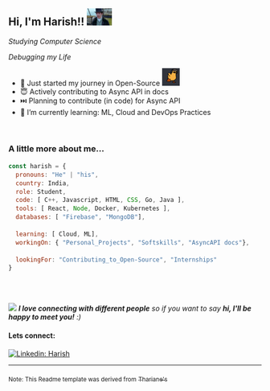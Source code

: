 <h2> Hi, I'm Harish!! <img src="./gifs-images/hat-down.gif" alt="hat-down" width="50"></h2>
<p><em>Studying Computer Science <div>Debugging my Life</div>
</em></p>


- 👯 Just started my journey in Open-Source <img src="./gifs-images/duck-walk.gif" alt="Duck-walk" height="35px" width="35px">
- 😇 Actively contributing to Async API in docs
- ⏭️ Planning to contribute (in code) for Async API
- 🌱 I’m currently learning:   ML, Cloud and DevOps Practices

<br/>

### A little more about me...  

```javascript
const harish = {
  pronouns: "He" | "his",
  country: India,
  role: Student,
  code: [ C++, Javascript, HTML, CSS, Go, Java ],
  tools: [ React, Node, Docker, Kubernetes ],
  databases: [ "Firebase", "MongoDB"],
  
  learning: [ Cloud, ML],
  workingOn: { "Personal_Projects", "Softskills", "AsyncAPI docs"},
  
  lookingFor: "Contributing_to_Open-Source", "Internships"
}
```
<br/>
<br/>

<p><img src="https://media.giphy.com/media/LnQjpWaON8nhr21vNW/giphy.gif" width="60"> <em><b>I love connecting with different people</b> so if you want to say <b>hi, I'll be happy to meet you!</b> :)</em></p>



#### Lets connect: 
[![Linkedin: Harish](https://img.shields.io/badge/-Harish-blue?style=flat-square&logo=Linkedin&logoColor=white&link=https://www.linkedin.com/in/harish-b-42a7911b9/)](https://www.linkedin.com/in/harish-b-42a7911b9//)

---


<sub>Note: This Readme template was derived from</sub> [<sub>Thariane's</sub>](https://github.com/Thaiane)
